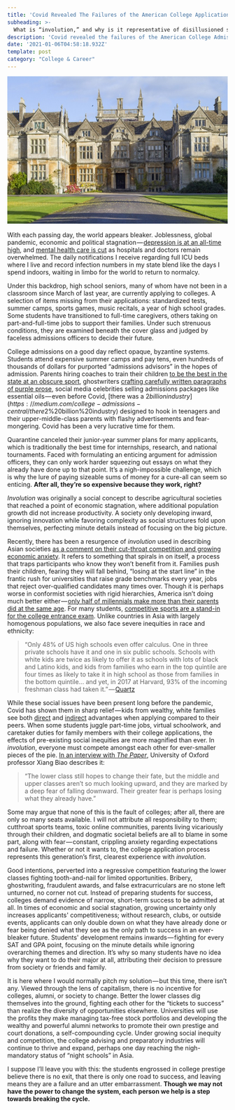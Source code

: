 ```yaml
---
title: 'Covid Revealed The Failures of the American College Application System'
subheading: >-
  What is “involution,” and why is it representative of disillusioned students?
description: 'Covid revealed the failures of the American College Admissions system. What is involution, and how does it represent a disillusioned generation of students?'
date: '2021-01-06T04:58:18.932Z'
template: post
category: "College & Career"
---
```


![](./0__CNlpHGs2cP8wpOKf.jpg)

With each passing day, the world appears bleaker. Joblessness, global pandemic, economic and political stagnation — [depression is at an all-time high](https://www.crossroadstoday.com/mental-health-is-one-of-the-biggest-pandemic-issues-well-face-in-2021/), and [mental health care is cut](mental%20health%20care%20is%20cut) as hospitals and doctors remain overwhelmed. The daily notifications I receive regarding full ICU beds where I live and record infection numbers in my state blend like the days I spend indoors, waiting in limbo for the world to return to normalcy.

Under this backdrop, high school seniors, many of whom have not been in a classroom since March of last year, are currently applying to colleges. A selection of items missing from their applications: standardized tests, summer camps, sports games, music recitals, a year of high school grades. Some students have transitioned to full-time caregivers, others taking on part-and-full-time jobs to support their families. Under such strenuous conditions, they are examined beneath the cover glass and judged by faceless admissions officers to decide their future.

College admissions on a good day reflect opaque, byzantine systems. Students attend expensive summer camps and pay tens, even hundreds of thousands of dollars for purported “admissions advisors” in the hopes of admission. Parents hiring coaches to train their children [to be the best in the state at an obscure sport](https://www.chicagotribune.com/sports/college/ct-spt-ivy-league-admissions-rowing-20190331-story.html), ghostwriters [crafting carefully written paragraphs of purple prose](https://homestay.cambridgenetwork.com/blog/the-business-of-ghostwriting-college-essays/), social media celebrities selling admissions packages like essential oils — even before Covid, [there was a $2 billion industry](https://medium.com/college-admissions-central/there%20was%20a%20$2%20billion%20industry) designed to hook in teenagers and their upper-middle-class parents with flashy advertisements and fear-mongering. Covid has been a very lucrative time for them.

Quarantine canceled their junior-year summer plans for many applicants, which is traditionally the best time for internships, research, and national tournaments. Faced with formulating an enticing argument for admission officers, they can only work harder squeezing out essays on what they already have done up to that point. It’s a nigh-impossible challenge, which is why the lure of paying sizeable sums of money for a cure-all can seem so enticing. **After all, they’re so expensive because they work, right?**

_Involution_ was originally a social concept to describe agricultural societies that reached a point of economic stagnation, where additional population growth did not increase productivity. A society only developing inward, ignoring innovation while favoring complexity as social structures fold upon themselves, perfecting minute details instead of focusing on the big picture.

Recently, there has been a resurgence of _involution_ used in describing Asian societies [as a comment on their cut-throat competition and growing economic anxiety](https://www.sixthtone.com/news/1006391/how-one-obscure-word-captures-urban-chinas-unhappiness). It refers to something that spirals in on itself, a process that traps participants who know they won’t benefit from it. Families push their children, fearing they will fall behind, “losing at the start line” in the frantic rush for universities that raise grade benchmarks every year, jobs that reject over-qualified candidates many times over. Though it is perhaps worse in conformist societies with rigid hierarchies, America isn’t doing much better either — [only half of millennials make more than their parents did at the same age](https://www.cnn.com/2020/01/11/politics/millennials-income-stalled-upward-mobility-us/index.html). For many students, [competitive sports are a stand-in for the college entrance exam](https://medium.com/college-admissions-central/competitive%20sports%20has%20supplanted%20the%20college%20entrance%20exam). Unlike countries in Asia with largely homogenous populations, we also face severe inequities in race and ethnicity:

> “Only 48% of US high schools even offer calculus. One in three private schools have it and one in six public schools. Schools with white kids are twice as likely to offer it as schools with lots of black and Latino kids, and kids from families who earn in the top quintile are four times as likely to take it in high school as those from families in the bottom quintile… and yet, in 2017 at Harvard, 93% of the incoming freshman class had taken it.” — [Quartz](https://qz.com/1706334/college-admissions-are-a-game-that-still-favors-rich-over-poor/)

While these social issues have been present long before the pandemic, Covid has shown them in sharp relief — kids from wealthy, white families see both [direct](https://medium.com/college-admissions-central/direct) and [indirect](https://medium.com/college-admissions-central/indirect) advantages when applying compared to their peers. When some students juggle part-time jobs, virtual schoolwork, and caretaker duties for family members with their college applications, the effects of pre-existing social inequities are more magnified than ever. In _involution_, everyone must compete amongst each other for ever-smaller pieces of the pie. [In an interview with _The Paper_](https://www.sixthtone.com/news/1006391/how-one-obscure-word-captures-urban-chinas-unhappiness), University of Oxford professor Xiang Biao describes it:

> “The lower class still hopes to change their fate, but the middle and upper classes aren’t so much looking upward, and they are marked by a deep fear of falling downward. Their greater fear is perhaps losing what they already have.”

Some may argue that none of this is the fault of colleges; after all, there are only so many seats available. I will not attribute all responsibility to them; cutthroat sports teams, toxic online communities, parents living vicariously through their children, and dogmatic societal beliefs are all to blame in some part, along with fear — constant, crippling anxiety regarding expectations and failure. Whether or not it wants to, the college application process represents this generation’s first, clearest experience with _involution_.

Good intentions, perverted into a regressive competition featuring the lower classes fighting tooth-and-nail for limited opportunities. Bribery, ghostwriting, fraudulent awards, and false extracurriculars are no stone left unturned, no corner not cut. Instead of preparing students for success, colleges demand evidence of narrow, short-term success to be admitted at all. In times of economic and social stagnation, growing uncertainty only increases applicants' competitiveness; without research, clubs, or outside events, applicants can only double down on what they have already done or fear being denied what they see as the only path to success in an ever-bleaker future. Students' development remains inwards — fighting for every SAT and GPA point, focusing on the minute details while ignoring overarching themes and direction. It’s why so many students have no idea why they want to do their major at all, attributing their decision to pressure from society or friends and family.

It is here where I would normally pitch my solution — but this time, there isn’t any. Viewed through the lens of capitalism, there is no incentive for colleges, alumni, or society to change. Better the lower classes dig themselves into the ground, fighting each other for the “tickets to success” than realize the diversity of opportunities elsewhere. Universities will use the profits they make managing tax-free stock portfolios and developing the wealthy and powerful alumni networks to promote their own prestige and court donations, a self-compounding cycle. Under growing social inequity and competition, the college advising and preparatory industries will continue to thrive and expand, perhaps one day reaching the nigh-mandatory status of “night schools” in Asia.

I suppose I’ll leave you with this: the students engrossed in college prestige believe there is no exit, that there is only one road to success, and leaving means they are a failure and an utter embarrassment. **Though we may not have the power to change the system, each person we help is a step towards breaking the cycle.**